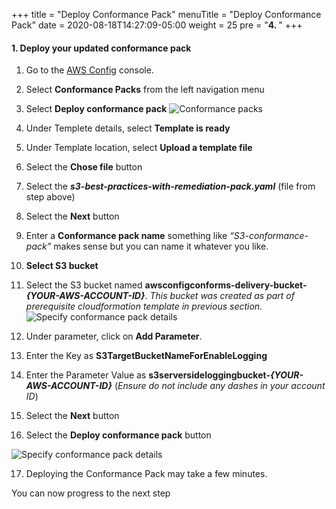 +++
title = "Deploy Conformance Pack"
menuTitle = "Deploy Conformance Pack"
date = 2020-08-18T14:27:09-05:00
weight = 25
pre = "<b>4. </b>"
+++

#### 1. Deploy your updated conformance pack
1. Go to the [AWS Config](https://console.aws.amazon.com/config/home) console.
2. Select **Conformance Packs** from the left navigation menu
3. Select **Deploy conformance pack**
![Conformance packs](../../../images/04-conformance-packs.png)

3. Under Templete details, select **Template is ready** 
4. Under Template location, select **Upload a template file**
5. Select the **Chose file** button  
6. Select the ***s3-best-practices-with-remediation-pack.yaml*** (file from step above)
7. Select the **Next** button 
8. Enter a **Conformance pack name** something like *“S3-conformance-pack”* makes sense but you can name it whatever you like.
9. **Select S3 bucket**
10. Select the S3 bucket named **awsconfigconforms-delivery-bucket-*{YOUR-AWS-ACCOUNT-ID}***. *This bucket was created as part of prerequisite cloudformation template in previous section.*
![Specify conformance pack details](../../../images/04-conformance-pack-specify-conformance-details.png)
11. Under parameter, click on **Add Parameter**. 
12. Enter the Key as **S3TargetBucketNameForEnableLogging** 
12. Enter the Parameter Value as **s3serversideloggingbucket-*{YOUR-AWS-ACCOUNT-ID}*** (*Ensure do not include any dashes in your account ID*) 
13. Select the **Next** button
14. Select the **Deploy conformance pack** button

![Specify conformance pack details](../../../images/04-conformance-pack-deployed.png)

17. Deploying the Conformance Pack may take a few minutes. 

You can now progress to the next step 